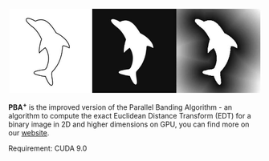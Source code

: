 <p align="center">
<img src="_.jpg" width=500 />
</p>

**PBA<sup>+</sup>** is the improved version of the Parallel Banding Algorithm - an algorithm to compute the exact Euclidean Distance Transform (EDT) for a binary image in 2D and higher dimensions on GPU, you can find more on our [website](https://www.comp.nus.edu.sg/~tants/pba.html).

Requirement: CUDA 9.0

